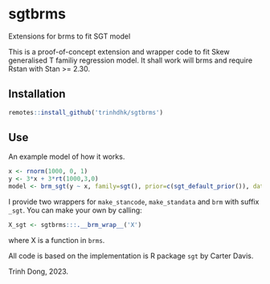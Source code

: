 # sgtbrms
Extensions for brms to fit SGT model

This is a proof-of-concept extension and wrapper code to fit Skew generalised T familiy regression model. It shall work will brms and require Rstan with Stan >= 2.30. 

## Installation

```r
remotes::install_github('trinhdhk/sgtbrms')
```

## Use

An example model of how it works.

```r
x <- rnorm(1000, 0, 1)
y <- 3*x + 3*rt(1000,3,0)
model <- brm_sgt(y ~ x, family=sgt(), prior=c(sgt_default_prior()), data=data.frame(x=x, y=y), chains=1, iter=1000)
```

I provide two wrappers for `make_stancode`, `make_standata` and `brm` with suffix `_sgt`. You can make your own by calling:

```r 
X_sgt <- sgtbrms:::.__brm_wrap__('X')
```
where X is a function in `brms`.

All code is based on the implementation is R package `sgt` by Carter Davis.

Trinh Dong, 2023.

